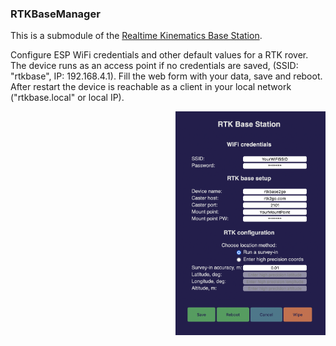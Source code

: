 ### RTKBaseManager
This is a submodule of the 
[Realtime Kinematics Base Station](https://github.com/audio-communication-group/RTKBaseStation).

Configure ESP WiFi credentials and other default values for a RTK rover. 
The device runs as an access point if no credentials are saved, (SSID: 
"rtkbase", IP: 192.168.4.1). 
Fill the web form with your data, save and reboot. 
After restart the device is reachable as a client in your local network ("rtkbase.local" or local IP).

<img align="right" src="./screenshots/RTKBaseManager.png" width="240"/> 

